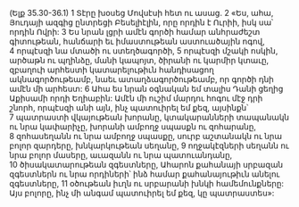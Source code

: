 (Ելք 35.30-36.1)
1 Տէրը խօսեց Մովսէսի հետ ու ասաց. 2 «Ես, ահա, Յուդայի ազգից ընտրեցի Բեսելիէլին, որը որդին է Ուրիի, իսկ սա՝ որդին Ովրի: 3 Ես նրան լցրի ամէն գործի համար անհրաժեշտ գիտութեան, հանճարի եւ իմաստութեան աստուածային ոգով, 4 որպէսզի նա մտածի ու ստեղծագործի, 5 որպէսզի մշակի ոսկին, արծաթն ու պղինձը, մանի կապոյտ, ծիրանի ու կարմիր կտաւը, զբաղուի արհեստի կատարելութիւն հանդիսացող ակնագործութեամբ, նաեւ ատաղձագործութեամբ, որ գործի դնի ամէն մի արհեստ: 6 Ահա ես նրան օգնական եմ տալիս Դանի ցեղից Աքիսամի որդի Եղիաբին: Ամէն մի ուշիմ մարդու հոգու մէջ դրի շնորհ, որպէսզի անի այն, ինչ պատուիրել եմ քեզ, այսինքն՝ 7 պատրաստի վկայութեան խորանը, կտակարանների տապանակն ու նրա կափարիչը, խորանի ամբողջ սպասքն ու զոհարանը, 8 զոհասեղանն ու նրա ամբողջ սպասքը, սուրբ աշտանակն ու նրա բոլոր զարդերը, խնկարկութեան սեղանը, 9 ողջակէզների սեղանն ու նրա բոլոր մասերը, աւազանն ու նրա պատուանդանը, 10 ծիսակատարութեան զգեստները, Ահարոն քահանայի սրբազան զգեստներն ու նրա որդիների՝ ինձ համար քահանայութիւն անելու զգեստները, 11 օծութեան իւղն ու սրբարանի խնկի համեմունքները: Այս բոլորը, ինչ մի անգամ պատուիրել եմ քեզ, կը պատրաստես»:

